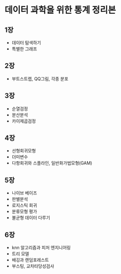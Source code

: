 # 데이터 과학을 위한 통계 정리본

## 1장
- 데이터 탐색하기
- 특별한 그래프

## 2장
- 부트스트랩, QQ그림, 각종 분포

## 3장
- 순열검정
- 분산분석
- 카이제곱검정

## 4장
- 선형회귀모형
- 더미변수
- 다항회귀와 스플라인, 일반화가법모형(GAM)

## 5장
- 나이브 베이즈
- 판별분석
- 로지스틱 회귀
- 분류모형 평가
- 불균형 데이터 다루기

## 6장
- knn 알고리즘과 피처 엔지니어링
- 트리 모델
- 배깅과 랜덤포레스트
- 부스팅, 교차타당성검사



